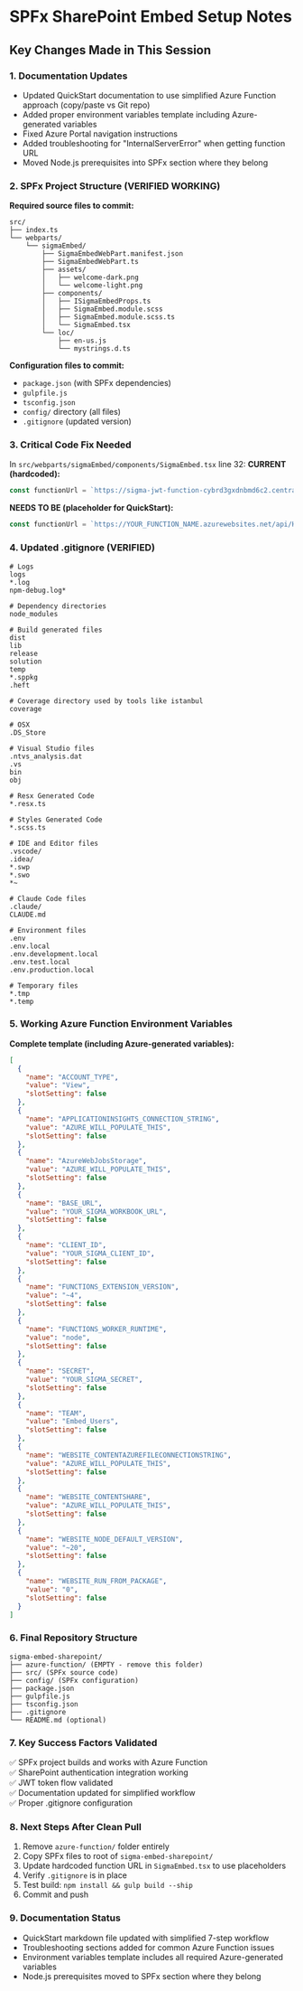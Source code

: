 # SPFx SharePoint Embed Setup Notes

## Key Changes Made in This Session

### 1. Documentation Updates
- Updated QuickStart documentation to use simplified Azure Function approach (copy/paste vs Git repo)
- Added proper environment variables template including Azure-generated variables
- Fixed Azure Portal navigation instructions
- Added troubleshooting for "InternalServerError" when getting function URL
- Moved Node.js prerequisites into SPFx section where they belong

### 2. SPFx Project Structure (VERIFIED WORKING)
**Required source files to commit:**
```
src/
├── index.ts
└── webparts/
    └── sigmaEmbed/
        ├── SigmaEmbedWebPart.manifest.json
        ├── SigmaEmbedWebPart.ts
        ├── assets/
        │   ├── welcome-dark.png
        │   └── welcome-light.png
        ├── components/
        │   ├── ISigmaEmbedProps.ts
        │   ├── SigmaEmbed.module.scss
        │   ├── SigmaEmbed.module.scss.ts
        │   └── SigmaEmbed.tsx
        └── loc/
            ├── en-us.js
            └── mystrings.d.ts
```

**Configuration files to commit:**
- `package.json` (with SPFx dependencies)
- `gulpfile.js`
- `tsconfig.json`
- `config/` directory (all files)
- `.gitignore` (updated version)

### 3. Critical Code Fix Needed
In `src/webparts/sigmaEmbed/components/SigmaEmbed.tsx` line 32:
**CURRENT (hardcoded):**
```typescript
const functionUrl = `https://sigma-jwt-function-cybrd3gxdnbmd6c2.centralus-01.azurewebsites.net/api/HttpTrigger1?code=-jYVplgdnT0YBfXnYCS4hE_ZOPSfsrjxyfWubYNxUgOxAzFulpT1VQ==&user=${encodeURIComponent(userEmail)}`;
```

**NEEDS TO BE (placeholder for QuickStart):**
```typescript
const functionUrl = `https://YOUR_FUNCTION_NAME.azurewebsites.net/api/HttpTrigger1?code=YOUR_FUNCTION_KEY&user=${encodeURIComponent(userEmail)}`;
```

### 4. Updated .gitignore (VERIFIED)
```gitignore
# Logs
logs
*.log
npm-debug.log*

# Dependency directories
node_modules

# Build generated files
dist
lib
release
solution
temp
*.sppkg
.heft

# Coverage directory used by tools like istanbul
coverage

# OSX
.DS_Store

# Visual Studio files
.ntvs_analysis.dat
.vs
bin
obj

# Resx Generated Code
*.resx.ts

# Styles Generated Code
*.scss.ts

# IDE and Editor files
.vscode/
.idea/
*.swp
*.swo
*~

# Claude Code files
.claude/
CLAUDE.md

# Environment files
.env
.env.local
.env.development.local
.env.test.local
.env.production.local

# Temporary files
*.tmp
*.temp
```

### 5. Working Azure Function Environment Variables
**Complete template (including Azure-generated variables):**
```json
[
  {
    "name": "ACCOUNT_TYPE",
    "value": "View",
    "slotSetting": false
  },
  {
    "name": "APPLICATIONINSIGHTS_CONNECTION_STRING",
    "value": "AZURE_WILL_POPULATE_THIS",
    "slotSetting": false
  },
  {
    "name": "AzureWebJobsStorage",
    "value": "AZURE_WILL_POPULATE_THIS",
    "slotSetting": false
  },
  {
    "name": "BASE_URL", 
    "value": "YOUR_SIGMA_WORKBOOK_URL",
    "slotSetting": false
  },
  {
    "name": "CLIENT_ID",
    "value": "YOUR_SIGMA_CLIENT_ID", 
    "slotSetting": false
  },
  {
    "name": "FUNCTIONS_EXTENSION_VERSION",
    "value": "~4",
    "slotSetting": false
  },
  {
    "name": "FUNCTIONS_WORKER_RUNTIME",
    "value": "node",
    "slotSetting": false
  },
  {
    "name": "SECRET",
    "value": "YOUR_SIGMA_SECRET",
    "slotSetting": false
  },
  {
    "name": "TEAM",
    "value": "Embed_Users",
    "slotSetting": false
  },
  {
    "name": "WEBSITE_CONTENTAZUREFILECONNECTIONSTRING",
    "value": "AZURE_WILL_POPULATE_THIS",
    "slotSetting": false
  },
  {
    "name": "WEBSITE_CONTENTSHARE",
    "value": "AZURE_WILL_POPULATE_THIS",
    "slotSetting": false
  },
  {
    "name": "WEBSITE_NODE_DEFAULT_VERSION",
    "value": "~20",
    "slotSetting": false
  },
  {
    "name": "WEBSITE_RUN_FROM_PACKAGE",
    "value": "0",
    "slotSetting": false
  }
]
```

### 6. Final Repository Structure
```
sigma-embed-sharepoint/
├── azure-function/ (EMPTY - remove this folder)
├── src/ (SPFx source code)
├── config/ (SPFx configuration)
├── package.json
├── gulpfile.js
├── tsconfig.json
├── .gitignore
└── README.md (optional)
```

### 7. Key Success Factors Validated
✅ SPFx project builds and works with Azure Function  
✅ SharePoint authentication integration working  
✅ JWT token flow validated  
✅ Documentation updated for simplified workflow  
✅ Proper .gitignore configuration  

### 8. Next Steps After Clean Pull
1. Remove `azure-function/` folder entirely
2. Copy SPFx files to root of `sigma-embed-sharepoint/`
3. Update hardcoded function URL in `SigmaEmbed.tsx` to use placeholders
4. Verify `.gitignore` is in place
5. Test build: `npm install && gulp build --ship`
6. Commit and push

### 9. Documentation Status
- QuickStart markdown file updated with simplified 7-step workflow
- Troubleshooting sections added for common Azure Function issues
- Environment variables template includes all required Azure-generated variables
- Node.js prerequisites moved to SPFx section where they belong